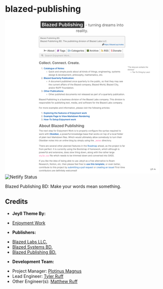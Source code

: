 # blazed-publishing

![Screenshot](screenshot.png)
![Netlify Status](https://api.netlify.com/api/v1/badges/dedad024-19e2-49bb-af33-c5a74214f284/deploy-status)

Blazed Publishing BD: Make your words mean something.

## Credits
+ **Jeyll Theme By:**
- [Enjoyment Work](https://enjoyment-work.netlify.app/)
+ **Publishers:**
- [Blazed Labs LLC.](https://blazedlabs.com)
- [Blazed Systems BD.](https://blazed.systems)
- [Blazed Publishing BD.](https://blazed.xyz)
+ **Development Team:**
- Project Manager: [Plotinus Magnus](https://www.facebook.com/Plotinus-Magnus-106263045283274)
- Lead Engineer: [Tyler Ruff](https://github.com/tyler-ruff)
- Other Engineer(s): [Matthew Ruff](https://github.com/matt-ruff)

